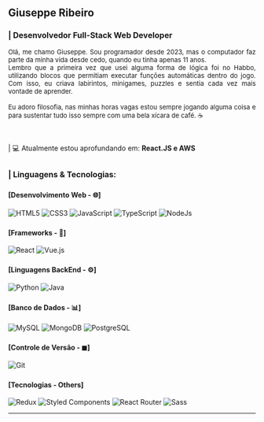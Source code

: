 ## Giuseppe Ribeiro

<h3 style="border-bottom: none; font-size: 16px;">| Desenvolvedor Full-Stack Web Developer</h3>

<p style="align: left; text-align: justify; font-size: 13px;"> 
   Olá, me chamo Giuseppe. Sou programador desde 2023, mas o computador faz parte da minha vida desde cedo, quando eu tinha apenas 11 anos.
   <br />
    Lembro que a primeira vez que usei alguma forma de lógica foi no Habbo, utilizando blocos que permitiam executar funções automáticas dentro do jogo. Com isso, eu criava labirintos, minigames, puzzles e sentia cada vez mais vontade de aprender.
    <br /><br/>
    Eu adoro filosofia, nas minhas horas vagas estou sempre jogando alguma coisa e para sustentar tudo isso sempre com uma bela xícara de café. ☕
</p>
<br/>
<p style="font-size: 14px;">| 💻 Atualmente estou aprofundando em: <strong>React.JS e AWS</strong> </p>

## <h3 style="border-bottom: none; font-size: 16px;">| Linguagens & Tecnologias:</h3>

### <h4>[Desenvolvimento Web - 🌐]</h4> 
![HTML5](https://img.shields.io/badge/HTML5-E34F26?style=for-the-badge&logo=html5&logoColor=white)
![CSS3](https://img.shields.io/badge/CSS3-1572B6?style=for-the-badge&logo=css3&logoColor=white)
![JavaScript](https://img.shields.io/badge/JavaScript-F7DF1E?style=for-the-badge&logo=javascript&logoColor=black)
![TypeScript](https://img.shields.io/badge/TypeScript-007ACC?style=for-the-badge&logo=typescript&logoColor=white)
![NodeJs](https://img.shields.io/badge/Node.js-43853D?style=for-the-badge&logo=node.js&logoColor=white)

### <h4>[Frameworks - 🧩]</h4>
![React](https://img.shields.io/badge/React-20232A?style=for-the-badge&logo=react&logoColor=61DAFB)
![Vue.js](https://img.shields.io/badge/Vue.js-35495E?style=for-the-badge&logo=vue.js&logoColor=4FC08D)

### <h4>[Linguagens BackEnd - ⚙]</h4>
![Python](https://img.shields.io/badge/Python-3776AB?style=for-the-badge&logo=python&logoColor=white) ![Java](https://img.shields.io/badge/Java-ED8B00?style=for-the-badge&logo=java&logoColor=white)

### <h4>[Banco de Dados - 📊]</h4>
![MySQL](https://img.shields.io/badge/MySQL-00000F?style=for-the-badge&logo=mysql&logoColor=white) 
![MongoDB](https://img.shields.io/badge/MongoDB-4EA94B?style=for-the-badge&logo=mongodb&logoColor=white)
![PostgreSQL](https://img.shields.io/badge/PostgreSQL-316192?style=for-the-badge&logo=postgresql&logoColor=white)

### <h4>[Controle de Versão - ◼]</h4>
![Git](https://img.shields.io/badge/Git-E34F26?style=for-the-badge&logo=git&logoColor=white)

### <h4>[Tecnologias - Others]</h4>
![Redux](https://img.shields.io/badge/Redux-593D88?style=for-the-badge&logo=redux&logoColor=white) ![Styled Components](https://img.shields.io/badge/styled--components-DB7093?style=for-the-badge&logo=styled-components&logoColor=white) ![React Router](https://img.shields.io/badge/React_Router-CA4245?style=for-the-badge&logo=react-router&logoColor=white) ![Sass](https://img.shields.io/badge/Sass-CC6699?style=for-the-badge&logo=sass&logoColor=white)

---

